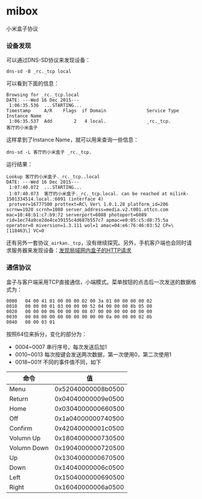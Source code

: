 # mibox
小米盒子协议

### 设备发现


可以通过DNS-SD协议来发现设备：

```
dns-sd -B _rc._tcp local
```

可以看到下面的信息：

```
Browsing for _rc._tcp.local
DATE: ---Wed 16 Dec 2015---
 1:06:35.536  ...STARTING...
Timestamp     A/R    Flags  if Domain               Service Type         Instance Name
 1:06:35.537  Add        2   4 local.               _rc._tcp.            客厅的小米盒子
 ```

这样拿到了Instance Name，就可以用来查询一些信息：

```
dns-sd -L 客厅的小米盒子 _rc._tcp.
```

运行结果：

```
Lookup 客厅的小米盒子._rc._tcp..local
DATE: ---Wed 16 Dec 2015---
 1:07:40.072  ...STARTING...
 1:07:40.073  客厅的小米盒子._rc._tcp.local. can be reached at milink-1501334514.local.:6091 (interface 4)
 protver=16777500 prottext=RC\ Ver\ 1.0.1.28 platform_id=206 scrnw=1920 scrnh=1080 server_address=media.v2.t001.ottcn.com mac=10:48:b1:c7:b9:72 serverport=6088 photoport=6089 rid=1ec74a9ce2de4ce39155c4d687b557c7 apmac=e0:05:c5:d8:75:5a operator=0 miversion=1.3.111 wol=1 amac=04:e6:76:46:03:52 CP=\[118463\] VC=0
```

还有另外一套协议`_airkan._tcp`，没有继续探究。另外，手机客户端也会同时请求服务器来发现设备：[发现局域网内盒子的HTTP请求](https://milink.pandora.xiaomi.com/milink/probe?mac_address=1&opaque=a3b5b9be00c475d425559d062f73c93a1144a231)

### 通信协议

盒子与客户端采用TCP直接通信，小端模式。菜单按钮的点击后一次发送的数据格式为：

```
0000   04 00 41 01 00 00 00 02 00 3a 01 00 00 00 00 02
0010   00 00 00 01 03 00 00 00 52 04 00 00 00 8b 05 00
0020   00 00 00 06 00 00 00 08 07 00 00 00 00 00 00 00
0030   00 08 00 00 00 00 00 00 00 00 0a 00 00 00 02 0b
0040   00 00 03 01
```

按照64位来拆分，变化的部分为：

- 0004~0007 串行序号，每次发送后加1
- 0010~0013 每次按键会发送两次数据，第一次使用0，第二次使用1
- 0018~001f 不同的事件值不同，如下

| 命令 | 值 |
| -- | -- |
| Menu | 0x52040000008b0500 |
| Return | 0x04040000009e0500 |
| Home | 0x0304000000660500 |
| Off | 0x1a04000000740500 |
| Confirm | 0x42040000001c0500 |
| Volumn Up | 0x1804000000730500 |
| Volumn Down | 0x1904000000720500 |
| Up | 0x1304000000670500 |
| Down | 0x14040000006c0500 |
| Left | 0x1504000000690500 |
| Right | 0x16040000006a0500 |

